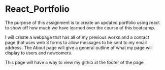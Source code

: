 # React_Portfolio

The purpose of this assignment is to create an updated portfolio using react to show off how much we have learned over the course of this bootcamp.

I will create a webpage that has all of my previous works and a contact page that uses web 3 forms to allow messages to be sent to my email address.
The About page will give a general outline of what my page will display to users and newcomers.

This page will have a way to view my githib at the footer of the page